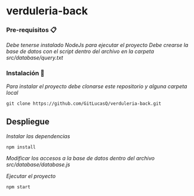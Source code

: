 # verduleria-back


### Pre-requisitos 📋

_Debe tenerse instalado NodeJs para ejecutar el proyecto_
_Debe crearse la base de datos con el script dentro del archivo en la carpeta src/database/query.txt_

### Instalación 🔧

_Para instalar el proyecto debe clonarse este repositorio y alguna carpeta local_


```
git clone https://github.com/GitLucasQ/verduleria-back.git
```


## Despliegue

_Instalar las dependencias_

```
npm install
```

_Modificar los accesos a la base de datos dentro del archivo src/database/database.js_


_Ejecutar el proyecto_

```
npm start
```
